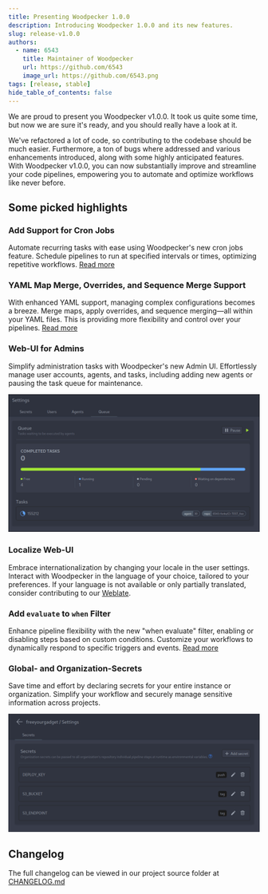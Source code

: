 ```yaml
---
title: Presenting Woodpecker 1.0.0
description: Introducing Woodpecker 1.0.0 and its new features.
slug: release-v1.0.0
authors:
  - name: 6543
    title: Maintainer of Woodpecker
    url: https://github.com/6543
    image_url: https://github.com/6543.png
tags: [release, stable]
hide_table_of_contents: false
---
```


We are proud to present you Woodpecker v1.0.0.
It took us quite some time, but now we are sure it's ready, and you should really have a look at it.

<!--truncate-->

We've refactored a lot of code, so contributing to the codebase should be much easier.
Furthermore, a ton of bugs where addressed and various enhancements introduced, along with some highly anticipated features.
With Woodpecker v1.0.0, you can now substantially improve and streamline your code pipelines,
empowering you to automate and optimize workflows like never before.

## Some picked highlights

### Add Support for Cron Jobs

Automate recurring tasks with ease using Woodpecker's new cron jobs feature.
Schedule pipelines to run at specified intervals or times, optimizing repetitive workflows.
[Read more](/docs/usage/cron)

### YAML Map Merge, Overrides, and Sequence Merge Support

With enhanced YAML support, managing complex configurations becomes a breeze.
Merge maps, apply overrides, and sequence merging—all within your YAML files.
This is providing more flexibility and control over your pipelines.
[Read more](/docs/usage/advanced-yaml-syntax)

### Web-UI for Admins

Simplify administration tasks with Woodpecker's new Admin UI.
Effortlessly manage user accounts, agents, and tasks, including adding new agents or pausing the task queue for maintenance.

![Image of admin queue view](./admin_queue_ui.png)

### Localize Web-UI

Embrace internationalization by changing your locale in the user settings.
Interact with Woodpecker in the language of your choice, tailored to your preferences.
If your language is not available or only partially translated, consider contributing to our [Weblate](https://translate.woodpecker-ci.org/engage/woodpecker-ci/).

### Add `evaluate` to `when` Filter

Enhance pipeline flexibility with the new "when evaluate" filter, enabling or disabling steps based on custom conditions.
Customize your workflows to dynamically respond to specific triggers and events.
[Read more](/docs/usage/pipeline-syntax#evaluate)

### Global- and Organization-Secrets

Save time and effort by declaring secrets for your entire instance or organization.
Simplify your workflow and securely manage sensitive information across projects.

![Image of settings view of org secrets](./org_secrets.png)

## Changelog

The full changelog can be viewed in our project source folder at [CHANGELOG.md](https://github.com/woodpecker-ci/woodpecker/blob/v1.0.0/CHANGELOG.md)
